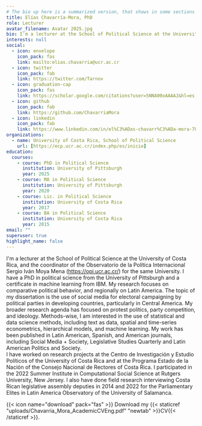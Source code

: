 ```yaml
---
# The bio up here is a summarized version, that shows in some sections of the website. The main, most important bio is the one below.
title: Elías Chavarría-Mora, PhD
role: Lecturer
avatar_filename: Avatar 2025.jpg
bio: I'm a lecturer at the School of Political Science at the University of Costa Rica, and the coordinator of the Observatorio de la Política Internacional Sergio Iván Moya Mena (https://opi.ucr.ac.cr/) for the same University. I have a PhD in political science from the University of Pittsburgh and a certificate in machine learning from IBM. My research focuses on comparative political behavior, and regionally on Latin America. My broader research agenda has focused on protest politics, party competition, and ideology. Methods-wise, I am interested in the use of statistical and data science methods.
interests: null
social:
  - icon: envelope
    icon_pack: fas
    link: mailto:elias.chavarria@ucr.ac.cr
  - icon: twitter
    icon_pack: fab
    link: https://twitter.com/Tarnov
  - icon: graduation-cap
    icon_pack: fas
    link: https://scholar.google.com/citations?user=5NNA00oAAAAJ&hl=es
  - icon: github
    icon_pack: fab
    link: https://github.com/ChavarriaMora
  - icon: linkedin
    icon_pack: fab
    link: https://www.linkedin.com/in/el%C3%ADas-chavarr%C3%ADa-mora-782831144/
organizations:
  - name: University of Costa Rica, School of Political Science
    url: [https://ecp.ucr.ac.cr/index.php/es/inicio]
education:
  courses:
    - course: PhD in Political Science
      institution: University of Pittsburgh
      year: 2025 
    - course: MA in Political Science
      institution: University of Pittsburgh
      year: 2020
    - course: Lic. in Political Science
      institution: University of Costa Rica
      year: 2017
    - course: BA in Political Science
      institution: University of Costa Rica
      year: 2015
email: ""
superuser: true
highlight_name: false
---
```

I'm a lecturer at the School of Political Science at the University of Costa Rica, and the coordinator of the Observatorio de la Política Internacional Sergio Iván Moya Mena (https://opi.ucr.ac.cr/) for the same University. I have a PhD in political science from the University of Pittsburgh and a certificate in machine learning from IBM. My research focuses on comparative political behavior, and regionally on Latin America. The topic of my dissertation is the use of social media for electoral campaigning by political parties in developing countries, particularly in Central America. My broader research agenda has focused on protest politics, party competition, and ideology. Methods-wise, I am interested in the use of statistical and data science methods, including text as data, spatial and time-series econometrics, hierarchical models, and machine learning. My work has been published in Latin American, Spanish, and American journals, including Social Media + Society, Legislative Studies Quarterly and Latin American Politics and Society. <br>
I have worked on research projects at the Centro de Investigación y Estudio Políticos of the University of Costa Rica and at the Programa Estado de la Nación of the Consejo Nacional de Rectores of Costa Rica. I participated in the 2022 Summer Institute in Computational Social Science at Rutgers University, New Jersey. I also have done field research interviewing Costa Rican legislative assembly deputies in 2014 and 2022 for the Parliamentary Elites in Latin America Observatory of the University of Salamanca. 

{{< icon name="download" pack="fas" >}} Download my {{< staticref "uploads/Chavarria_Mora_AcademicCVEng.pdf" "newtab" >}}CV{{< /staticref >}}.
